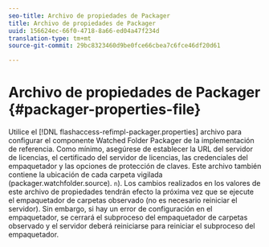 ```yaml
---
seo-title: Archivo de propiedades de Packager
title: Archivo de propiedades de Packager
uuid: 156624ec-66f0-4718-8a66-ed04a47f234d
translation-type: tm+mt
source-git-commit: 29bc8323460d9be0fce66cbea7c6fce46df20d61

---
```



# Archivo de propiedades de Packager {#packager-properties-file}

Utilice el [!DNL flashaccess-refimpl-packager.properties] archivo para configurar el componente Watched Folder Packager de la implementación de referencia. Como mínimo, asegúrese de establecer la URL del servidor de licencias, el certificado del servidor de licencias, las credenciales del empaquetador y las opciones de protección de claves. Este archivo también contiene la ubicación de cada carpeta vigilada (packager.watchfolder.source). `n`). Los cambios realizados en los valores de este archivo de propiedades tendrán efecto la próxima vez que se ejecute el empaquetador de carpetas observado (no es necesario reiniciar el servidor). Sin embargo, si hay un error de configuración en el empaquetador, se cerrará el subproceso del empaquetador de carpetas observado y el servidor deberá reiniciarse para reiniciar el subproceso del empaquetador.
